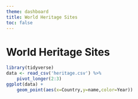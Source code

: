 ```yaml
--- 
theme: dashboard
title: World Heritage Sites
toc: false
---
```


# World Heritage Sites

```R
library(tidyverse)
data <- read_csv('heritage.csv') %>%
    pivot_longer(2:3)
ggplot(data) +
    geom_point(aes(x=Country,y=name,color=Year))
```